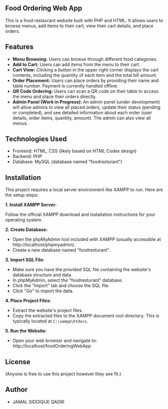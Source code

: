 ## Food Ordering Web App

This is a food restaurant website built with PHP and HTML. It allows users to browse menus, add items to their cart, view their cart details, and place orders.

## Features

* **Menu Browsing:** Users can browse through different food categories.
* **Add to Cart:** Users can add items from the menu to their cart.
* **Cart View:** Clicking a button in the upper right corner displays the cart contents, including the quantity of each item and the total bill amount.
* **Order Placement:** Users can place orders by providing their name and table number. Payment is currently handled offline.
* **QR Code Ordering:** Users can scan a QR code on their table to access the menu and place their orders directly.
* **Admin Panel (Work in Progress):** An admin panel (under development) will allow admins to view all placed orders, update their status (pending or completed), and see detailed information about each order (user details, order items, quantity, amount). The admin can also view all menus.

## Technologies Used

* Frontend: HTML, CSS (likely based on HTML Codex design)
* Backend: PHP
* Database: MySQL (database named "foodresturant")

## Installation

This project requires a local server environment like XAMPP to run. Here are the setup steps:

**1. Install XAMPP Server:**

Follow the official XAMPP download and installation instructions for your operating system.

**2. Create Database:**

- Open the phpMyAdmin tool included with XAMPP (usually accessible at http://localhost/phpmyadmin).
- Create a new database named "foodresturant".

**3. Import SQL File:**

- Make sure you have the provided SQL file containing the website's database structure and data.
- In phpMyAdmin, select the "foodresturant" database.
- Click the "Import" tab and choose the SQL file.
- Click "Go" to import the data.

**4. Place Project Files:**

- Extract the website's project files.
- Copy the extracted files to the XAMPP document root directory. This is typically located at `C:\xampp\htdocs`.

**5. Run the Website:**

- Open your web browser and navigate to: http://localhost/foodOrderingWebApp


## License

(Anyone is free to use this project however they see fit.)

## Author

* JAMAL SIDDIQUE QADRI
